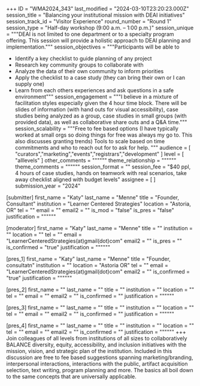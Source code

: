 +++
ID = "WMA2024_343"
last_modified = "2024-03-10T23:20:23.000Z"
session_title = "Balancing your institutional mission with DEAI initiatives"
session_track_id = "Visitor Experience"
round_number = "Round 1"
session_type = "Half-day workshop (9:00 a.m. – 1:00 p.m.)"
session_unique = """DEAI is not limited to one department or to a specialty program offering. This session will provide a holistic approach to DEAI planning and implementation."""
session_objectives = """Participants will be able to
- Identify a key checklist to guide planning of any project
- Research key community groups to collaborate with
- Analyze the data of their own community to inform priorities
- Apply the checklist to a case study (they can bring their own or I can supply one)
- Learn from each others experiences and ask questions in a safe environment"""
session_engagement = """I believe in a mixture of facilitation styles especially given the 4 hour time block. There will be slides of information (with hand outs for visual accessibility), case studies being analyzed as a group, case studies in small groups (with provided data), as well as collaborative share outs and a Q&A time."""
session_scalability = """Free to fee based options (I have typically worked at small orgs so doing things for free was always my go to. This also discusses granting trends)
Tools to scale based on time commitments and who to reach out for to ask for help.
"""
audience = [ "curators","marketing","events","registrars","development" ]
level = [ "alllevels" ]
other_comments = """"""
theme_relationship = """"""
theme_comments = """"""
session_format = ""
session_fee = "$40 ppl, 4 hours of case studies, hands on teamwork with real scenarios, take away checklist aligned with budget levels"
assignee = [  ]
submission_year = "2024"

[submitter]
first_name = "Katy"
last_name = "Menne"
title = "Founder, Consultant"
institution = "Learner Centered Strategies"
location = "Astoria, OR"
tel = ""
email = ""
email2 = ""
is_mod = "false"
is_pres = "false"
justification = """"""

[moderator]
first_name = "Katy"
last_name = "Menne"
title = ""
institution = ""
location = ""
tel = ""
email = "LearnerCenteredStrategies(at)gmail(dot)com"
email2 = ""
is_pres = ""
is_confirmed = "true"
justification = """"""

[pres_1]
first_name = "Katy"
last_name = "Menne"
title = "Founder, consultatn"
institution = ""
location = "Astoria OR"
tel = ""
email = "LearnerCenteredStrategies(at)gmail(dot)com"
email2 = ""
is_confirmed = "true"
justification = """"""

[pres_2]
first_name = ""
last_name = ""
title = ""
institution = ""
location = ""
tel = ""
email = ""
email2 = ""
is_confirmed = ""
justification = """"""

[pres_3]
first_name = ""
last_name = ""
title = ""
institution = ""
location = ""
tel = ""
email = ""
email2 = ""
is_confirmed = ""
justification = """"""

[pres_4]
first_name = ""
last_name = ""
title = ""
institution = ""
location = ""
tel = ""
email = ""
email2 = ""
is_confirmed = ""
justification = """"""
+++
Join colleagues of all levels from institutions of all sizes to collaboratively BALANCE diversity, equity, accessibility, and inclusion initiatives with the mission, vision, and strategic plan of the institution. Included in this discussion are free to fee based suggestions spanning marketing/branding, interpersonal interactions, interactions with the public, artifact acquisition selection, text writing, program planning and more. The basics all boil down to the same concepts that are universally applicable. 
